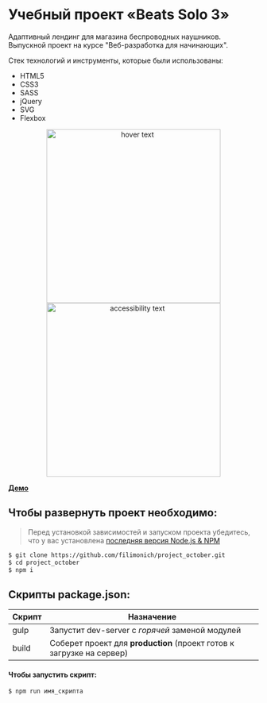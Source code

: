 # Учебный проект «Beats Solo 3»

 Адаптивный лендинг для магазина беспроводных наушников. Выпускной проект на курсе "Веб-разработка для начинающих". 

Стек технологий и инструменты, которые были использованы:

+ HTML5
+ СSS3
+ SASS
+ jQuery
+ SVG
+ Flexbox

<p align="center">
  <img src="https://disk.yandex.ru/i/QswtB9KMXVsKGA" width="350" title="hover text">
  <img src="https://disk.yandex.ru/i/sq6KTu90Lr50uw" width="350" alt="accessibility text">
</p>

<!-- ![alt text](https://disk.yandex.ru/i/sq6KTu90Lr50uw) -->

<!-- <p align='center'>
  <img src='https://disk.yandex.ru/i/sq6KTu90Lr50uw' width='64%'>
  <img src='https://disk.yandex.ru/i/QswtB9KMXVsKGA' width='33%'>
  <img src='https://disk.yandex.ru/i/M_W-rhAR08p1Tg' width='43%'>
</p> -->

[**Демо**](https://filimonich.github.io/project_october)

## Чтобы развернуть проект необходимо:
> Перед установкой зависимостей и запуском проекта убедитесь, что у вас установлена [последняя версия Node.js & NPM](https://nodejs.org/en/)

```sh
$ git clone https://github.com/filimonich/project_october.git
$ cd project_october
$ npm i
```

## Скрипты package.json:

| Скрипт | Назначение                                                                                   |
| ------ | -------------------------------------------------------------------------------------------- |
| gulp   | Запустит dev-server с _горячей_ заменой модулей                                              |
| build  | Соберет проект для **production** (проект готов к загрузке на сервер)                        |

#### Чтобы запустить скрипт:

```sh
$ npm run имя_скрипта
```
 
